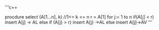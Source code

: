 
'''c++

procdure select (A[1...n], k) //1<= k <= n
  r = A[1]
  for j:= 1 to n
    if(A[j] < r)
      insert A[j] -> AL
    else if (A[j} > r)
      insert A[j} ->AL
    else 
      insert A[j]->AV
'''
